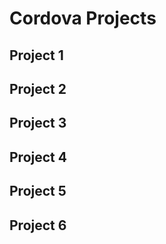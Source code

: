 # Cordova Projects

## Project 1

## Project 2

## Project 3

## Project 4

## Project 5

## Project 6

